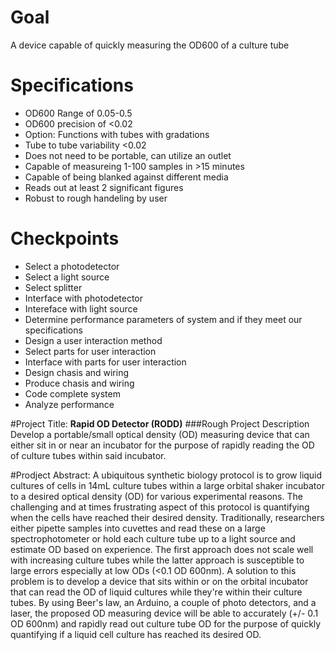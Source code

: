 # Goal
A device capable of quickly measuring the OD600 of a culture tube

# Specifications
-  OD600 Range of 0.05-0.5
-  OD600 precision  of <0.02
-  Option: Functions with tubes with gradations
-  Tube to tube variability <0.02
-  Does not need to be portable, can utilize an outlet
-  Capable of measureing 1-100 samples in >15 minutes
-  Capable of being blanked against different media
-  Reads out at least 2 significant figures
-  Robust to rough handeling by user

# Checkpoints
-  Select a photodetector
-  Select a light source
-  Select splitter
-  Interface with photodetector
-  Intereface with light source
-  Determine performance parameters of system and if they meet our specifications
-  Design a user interaction method
-  Select parts for user interaction
-  Interface with parts for user interaction
-  Design chasis and wiring
-  Produce chasis and wiring
-  Code complete system
-  Analyze performance
  
#Project Title: 
**Rapid OD Detector (RODD)**
###Rough Project Description
Develop a portable/small optical density (OD) measuring device that can either sit in or near an incubator for the purpose of rapidly reading the OD of culture tubes within said incubator.

#Prodject Abstract:
A ubiquitous synthetic biology protocol is to grow liquid cultures of cells in 14mL culture tubes within a large orbital shaker incubator to a desired optical density (OD) for various experimental reasons. The challenging and at times frustrating aspect of this protocol is quantifying when the cells have reached their desired density. Traditionally, researchers either pipette samples into cuvettes and read these on a large spectrophotometer or hold each culture tube up to a light source and estimate OD based on experience. The first approach does not scale well with increasing culture tubes while the latter approach is susceptible to large errors especially at low ODs (<0.1 OD 600nm). A solution to this problem is to develop a device that sits within or on the orbital incubator that can read the OD of liquid cultures while they're within their culture tubes. By using Beer's law, an Arduino, a couple of photo detectors, and a laser, the proposed OD measuring device will be able to accurately (+/- 0.1 OD 600nm) and rapidly read out culture tube OD for the purpose of quickly quantifying if a liquid cell culture has reached its desired OD.

